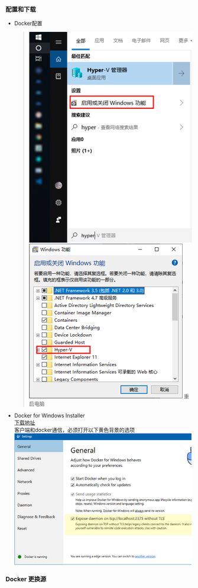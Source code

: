 ### 配置和下载
* Docker配置
    > ![](Assets/Snipaste_2019-05-15_18-55-19.png)
    > ![](Assets/Snipaste_2019-05-15_18-55-53.png)
    重启电脑    

* Docker for Windows Installer  
    [下载地址](https://download.docker.com/win/stable/Docker%20for%20Windows%20Installer.exe)  
    客户端和docker通信，必须打开以下黄色背景的选项  
    ![](Assets/Snipaste_2019-05-15_19-25-37.png)

### Docker 更换源



